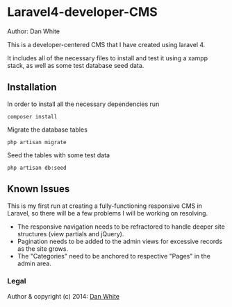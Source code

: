 Laravel4-developer-CMS
=================================
Author: Dan White

This is a developer-centered CMS that I have created using laravel 4.

It includes all of the necessary files to install and test it using a xampp stack, as well as some test database seed data.

## Installation
In order to install all the necessary dependencies run

```
composer install
```

Migrate the database tables

```
php artisan migrate
```

Seed the tables with some test data

```
php artisan db:seed
```

## Known Issues
This is my first run at creating a fully-functioning responsive CMS in Laravel, so there will be a few problems I will be working on resolving.

- The responsive navigation needs to be refractored to handle deeper site structures (view partials and jQuery).
- Pagination needs to be added to the admin views for excessive records as the site grows.
- The "Categories" need to be anchored to respective "Pages" in the admin area.

### Legal
Author & copyright (c) 2014: [Dan White](http://teddyray.net)